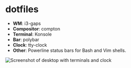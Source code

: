 # dotfiles

- **WM**: i3-gaps
- **Compositor**: compton
- **Terminal**: Konsole
- **Bar**: polybar
- **Clock**: tty-clock
- **Other**: Powerline status bars for Bash and Vim shells.

![Screenshot of desktop with terminals and
clock](./screenshots/screenshot3.png?raw=true "Screenshot of desktop")

